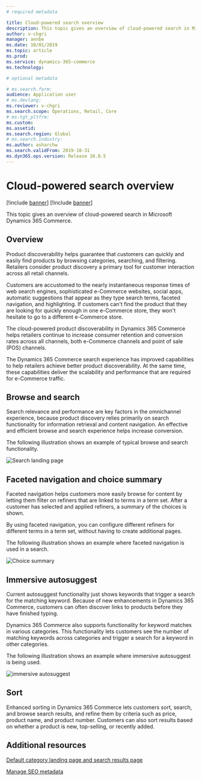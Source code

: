 ```yaml
---
# required metadata

title: Cloud-powered search overview
description: This topic gives an overview of cloud-powered search in Microsoft Dynamics 365 Commerce.
author: v-chgri
manager: annbe
ms.date: 10/01/2019
ms.topic: article
ms.prod: 
ms.service: dynamics-365-commerce
ms.technology: 

# optional metadata

# ms.search.form: 
audience: Application user
# ms.devlang: 
ms.reviewer: v-chgri
ms.search.scope: Operations, Retail, Core
# ms.tgt_pltfrm: 
ms.custom: 
ms.assetid: 
ms.search.region: Global
# ms.search.industry: 
ms.author: asharchw
ms.search.validFrom: 2019-10-31
ms.dyn365.ops.version: Release 10.0.5
---
```


# Cloud-powered search overview

[!include [banner](includes/preview-banner.md)]
[!include [banner](includes/banner.md)]

This topic gives an overview of cloud-powered search in Microsoft Dynamics 365 Commerce.

## Overview

Product discoverability helps guarantee that customers can quickly and easily find products by browsing categories, searching, and filtering. Retailers consider product discovery a primary tool for customer interaction across all retail channels.

Customers are accustomed to the nearly instantaneous response times of web search engines, sophisticated e-Commerce websites, social apps, automatic suggestions that appear as they type search terms, faceted navigation, and highlighting. If customers can't find the product that they are looking for quickly enough in one e-Commerce store, they won't hesitate to go to a different e-Commerce store.

The cloud-powered product discoverability in Dynamics 365 Commerce helps retailers continue to increase consumer retention and conversion rates across all channels, both e-Commerce channels and point of sale (POS) channels.

The Dynamics 365 Commerce search experience has improved capabilities to help retailers achieve better product discoverability. At the same time, these capabilities deliver the scalability and performance that are required for e-Commerce traffic.

## Browse and search

Search relevance and performance are key factors in the omnichannel experience, because product discovery relies primarily on search functionality for information retrieval and content navigation. An effective and efficient browse and search experience helps increase conversion.

The following illustration shows an example of typical browse and search functionality.

![Search landing page](./media/SearchLanding.png)

## Faceted navigation and choice summary 

Faceted navigation helps customers more easily browse for content by letting them filter on refiners that are linked to terms in a term set. After a customer has selected and applied refiners, a summary of the choices is shown. 

By using faceted navigation, you can configure different refiners for different terms in a term set, without having to create additional pages. 

The following illustration shows an example where faceted navigation is used in a search.

![Choice summary](./media/ChoiceSummary.png)

## Immersive autosuggest

Current autosuggest functionality just shows keywords that trigger a search for the matching keyword. Because of new enhancements in Dynamics 365 Commerce, customers can often discover links to products before they have finished typing.

Dynamics 365 Commerce also supports functionality for keyword matches in various categories. This functionality lets customers see the number of matching keywords across categories and trigger a search for a keyword in other categories.

The following illustration shows an example where immersive autosuggest is being used.

![immersive autosuggest](./media/ImmersiveAutoSuggestUX.png)

## Sort

Enhanced sorting in Dynamics 365 Commerce lets customers sort, search, and browse search results, and refine them by criteria such as price, product name, and product number. Customers can also sort results based on whether a product is new, top-selling, or recently added.

## Additional resources

[Default category landing page and search results page](category-search-page-overview.md)

[Manage SEO metadata](manage-seo-metadata.md)
